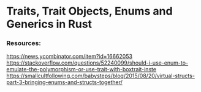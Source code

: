 # Traits, Trait Objects, Enums and Generics in Rust

### Resources:
https://news.ycombinator.com/item?id=16662053
https://stackoverflow.com/questions/52240099/should-i-use-enum-to-emulate-the-polymorphism-or-use-trait-with-boxtrait-inste
https://smallcultfollowing.com/babysteps/blog/2015/08/20/virtual-structs-part-3-bringing-enums-and-structs-together/
